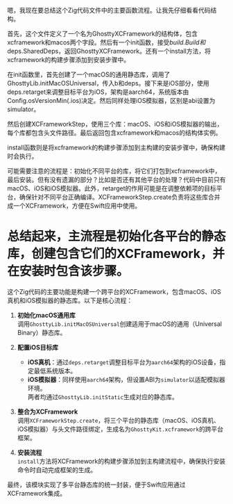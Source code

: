 嗯，我现在要总结这个Zig代码文件中的主要函数流程。让我先仔细看看代码结构。

首先，这个文件定义了一个名为GhosttyXCFramework的结构体，包含xcframework和macos两个字段。然后有一个init函数，接受*build.Build和*deps.SharedDeps，返回GhosttyXCFramework。还有一个install方法，将xcframework的构建步骤添加到安装步骤中。

在init函数里，首先创建了一个macOS的通用静态库，调用了GhosttyLib.initMacOSUniversal，传入b和deps。接下来是iOS部分，使用deps.retarget来调整目标平台为iOS，架构是aarch64，系统版本由Config.osVersionMin(.ios)决定。然后同样处理iOS模拟器，区别是abi设置为simulator。

然后创建XCFrameworkStep，使用三个库：macOS、iOS和iOS模拟器的输出，每个库都包含头文件路径。最后返回包含xcframework和macos的结构体实例。

install函数则是将xcframework的构建步骤添加到主构建的安装步骤中，确保构建时会执行。

可能需要注意的流程是：初始化不同平台的库，将它们打包到xcframework中，最后安装。但有没有遗漏的部分？比如是否还有其他平台的处理？代码中目前只有macOS、iOS和iOS模拟器。此外，retarget的作用可能是在调整依赖项的目标平台，确保针对不同平台正确编译。XCFrameworkStep.create负责将这些库合并成一个XCFramework，方便在Swift应用中使用。

总结起来，主流程是初始化各平台的静态库，创建包含它们的XCFramework，并在安装时包含该步骤。
================================================
这个Zig代码的主要功能是构建一个跨平台的XCFramework，包含macOS、iOS真机和iOS模拟器的静态库。以下是核心流程：

1. **初始化macOS通用库**  
   调用`GhosttyLib.initMacOSUniversal`创建适用于macOS的通用（Universal Binary）静态库。

2. **配置iOS目标库**  
   - **iOS真机**：通过`deps.retarget`调整目标平台为`aarch64`架构的iOS设备，指定最低系统版本。  
   - **iOS模拟器**：同样使用`aarch64`架构，但设置ABI为`simulator`以适配模拟器环境。  
   两者均通过`GhosttyLib.initStatic`生成对应的静态库。

3. **整合为XCFramework**  
   调用`XCFrameworkStep.create`，将三个平台的静态库（macOS、iOS真机、iOS模拟器）与头文件路径绑定，生成名为`GhosttyKit.xcframework`的跨平台框架。

4. **安装流程**  
   `install`方法将XCFramework的构建步骤添加到主构建流程中，确保执行安装命令时自动完成框架的生成。

最终，该模块实现了多平台静态库的统一封装，便于Swift应用通过XCFramework集成。